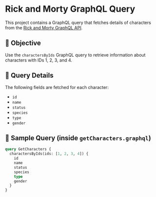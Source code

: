 # Rick and Morty GraphQL Query

This project contains a GraphQL query that fetches details of characters from the [Rick and Morty GraphQL API](https://rickandmortyapi.com/graphql).

## 📌 Objective

Use the `charactersByIds` GraphQL query to retrieve information about characters with IDs 1, 2, 3, and 4.

## 🧠 Query Details

The following fields are fetched for each character:
- `id`
- `name`
- `status`
- `species`
- `type`
- `gender`

## 🔎 Sample Query (inside `getCharacters.graphql`)

```graphql
query GetCharacters {
  charactersByIds(ids: [1, 2, 3, 4]) {
    id
    name
    status
    species
    type
    gender
  }
}
